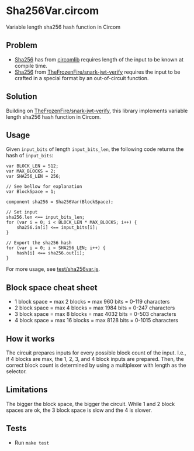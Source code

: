 # Sha256Var.circom
Variable length sha256 hash function in Circom

## Problem
- [Sha256](https://github.com/iden3/circomlib/tree/master/circuits/sha256) has from [circomlib](https://github.com/iden3/circomlib) requires length of the input to be known at compile time.
- [Sha256](https://github.com/TheFrozenFire/snark-jwt-verify/blob/master/circuits/sha256.circom) from [TheFrozenFire/snark-jwt-verify](https://github.com/TheFrozenFire/snark-jwt-verify) requires the input to be crafted in a special format by an out-of-circuit function.

## Solution
Building on [TheFrozenFire/snark-jwt-verify](https://github.com/TheFrozenFire/snark-jwt-verify), this library implements variable length sha256 hash function in Circom.

## Usage
Given `input_bits` of length `input_bits_len`, the following code returns the hash of `input_bits`:

```circom
var BLOCK_LEN = 512;
var MAX_BLOCKS = 2;
var SHA256_LEN = 256;

// See bellow for explanation
var BlockSpace = 1;

component sha256 = Sha256Var(BlockSpace);

// Set input
sha256.len <== input_bits_len;
for (var i = 0; i < BLOCK_LEN * MAX_BLOCKS; i++) {
    sha256.in[i] <== input_bits[i];
}

// Export the sha256 hash
for (var i = 0; i < SHA256_LEN; i++) {
    hash[i] <== sha256.out[i];
}
```

For more usage, see [test/sha256var.js](test/sha256var.js).

## Block space cheat sheet
- 1 block space = max 2 blocks = max 960 bits = 0-119 characters
- 2 block space = max 4 blocks = max 1984 bits = 0-247 characters
- 3 block space = max 8 blocks = max 4032 bits = 0-503 characters
- 4 block space = max 16 blocks = max 8128 bits = 0-1015 characters

## How it works
The circuit prepares inputs for every possible block count of the input. I.e., if 4 blocks are max, the 1, 2, 3, and 4 block inputs are prepared. Then, the correct block count is determined by using a multiplexer with length as the selector.

## Limitations
The bigger the block space, the bigger the circuit. While 1 and 2 block spaces are ok, the 3 block space is slow and the 4 is slower.

## Tests
- Run `make test`
